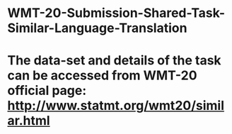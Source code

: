 # WMT-20-Submission-Shared-Task-Similar-Language-Translation

# The data-set and details of the task can be accessed from WMT-20 official page: http://www.statmt.org/wmt20/similar.html
